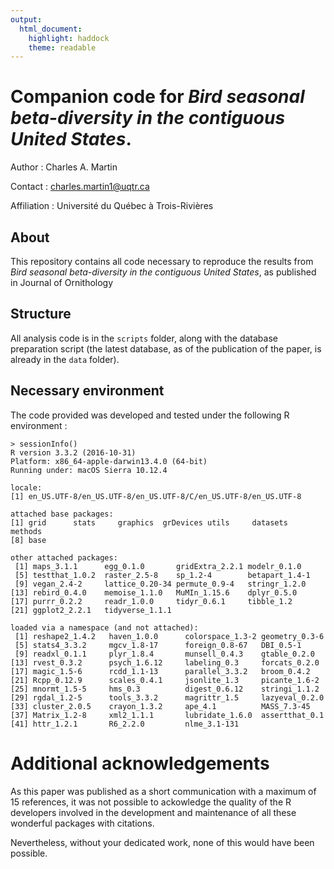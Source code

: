 ```yaml
---
output:
  html_document:
    highlight: haddock
    theme: readable
---
```


# Companion code for *Bird seasonal beta-diversity in the contiguous United States*.

Author : Charles A. Martin

Contact : charles.martin1@uqtr.ca

Affiliation : Université du Québec à Trois-Rivières

## About
This repository contains all code necessary to reproduce the results from *Bird seasonal beta-diversity in the contiguous United States*, as published in Journal of Ornithology

## Structure
All analysis code is in the `scripts` folder, along with the database preparation script (the latest database, as of the publication of the paper, is already in the `data` folder).

## Necessary environment
The code provided was developed and tested under the following R environment : 
```
> sessionInfo()
R version 3.3.2 (2016-10-31)
Platform: x86_64-apple-darwin13.4.0 (64-bit)
Running under: macOS Sierra 10.12.4

locale:
[1] en_US.UTF-8/en_US.UTF-8/en_US.UTF-8/C/en_US.UTF-8/en_US.UTF-8

attached base packages:
[1] grid      stats     graphics  grDevices utils     datasets  methods  
[8] base     

other attached packages:
 [1] maps_3.1.1      egg_0.1.0       gridExtra_2.2.1 modelr_0.1.0   
 [5] testthat_1.0.2  raster_2.5-8    sp_1.2-4        betapart_1.4-1 
 [9] vegan_2.4-2     lattice_0.20-34 permute_0.9-4   stringr_1.2.0  
[13] rebird_0.4.0    memoise_1.1.0   MuMIn_1.15.6    dplyr_0.5.0    
[17] purrr_0.2.2     readr_1.0.0     tidyr_0.6.1     tibble_1.2     
[21] ggplot2_2.2.1   tidyverse_1.1.1

loaded via a namespace (and not attached):
 [1] reshape2_1.4.2   haven_1.0.0      colorspace_1.3-2 geometry_0.3-6  
 [5] stats4_3.3.2     mgcv_1.8-17      foreign_0.8-67   DBI_0.5-1       
 [9] readxl_0.1.1     plyr_1.8.4       munsell_0.4.3    gtable_0.2.0    
[13] rvest_0.3.2      psych_1.6.12     labeling_0.3     forcats_0.2.0   
[17] magic_1.5-6      rcdd_1.1-13      parallel_3.3.2   broom_0.4.2     
[21] Rcpp_0.12.9      scales_0.4.1     jsonlite_1.3     picante_1.6-2   
[25] mnormt_1.5-5     hms_0.3          digest_0.6.12    stringi_1.1.2   
[29] rgdal_1.2-5      tools_3.3.2      magrittr_1.5     lazyeval_0.2.0  
[33] cluster_2.0.5    crayon_1.3.2     ape_4.1          MASS_7.3-45     
[37] Matrix_1.2-8     xml2_1.1.1       lubridate_1.6.0  assertthat_0.1  
[41] httr_1.2.1       R6_2.2.0         nlme_3.1-131    
```

# Additional acknowledgements

As this paper was published as a short communication with a maximum of 15 references, it was not possible to ackowledge the quality of the R developers involved in the development and maintenance of all these wonderful packages with citations.

Nevertheless, without your dedicated work, none of this would have been possible.
